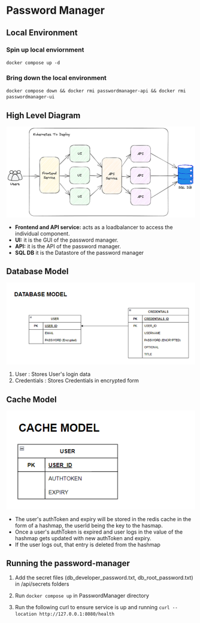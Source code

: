 # Password Manager

## Local Environment
### Spin up local enviornment
``` terminal
docker compose up -d
```

### Bring down the local environment
``` terminal
docker compose down && docker rmi passwordmanager-api && docker rmi passwordmanager-ui
```

## High Level Diagram
![High Level Diagram](./assets/hld.png)

- **Frontend and API service:** acts as a loadbalancer to access the individual component.
- **UI:** it is the GUI of the password manager.
- **API:** it is the API of the password manager.
- **SQL DB** it is the Datastore of the password manager

## Database Model
![Database Model](./assets/databaseModel.png)
1) User : Stores User's login data 
2) Credentials : Stores Credentials in encrypted form

## Cache Model
![Cache Model](./assets/cacheModel.png)
- The user's authToken and expiry will be stored in the redis cache in the form of a hashmap, the userId being the key to the hasmap. 
- Once a user's authToken is expired and user logs in the value of the hashmap gets updated with new authToken and expiry. 
- If the user logs out, that entry is deleted from the hashmap


## Running the password-manager
1) Add the secret files (db_developer_password.txt, db_root_password.txt) in /api/secrets folders

2) Run `docker compose up` in PasswordManager directory

3) Run the following curl to ensure service is up and running
`curl --location http://127.0.0.1:8080/health`

